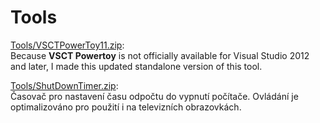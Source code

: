 # Tools
[Tools/VSCTPowerToy11.zip](https://github.com/holajan/SharedSource/blob/master/Tools/VSCTPowerToy11.zip):<br/>
Because **VSCT Powertoy** is not officially available for Visual Studio 2012 and later, I made this updated standalone version of this tool.

[Tools/ShutDownTimer.zip](https://github.com/holajan/SharedSource/blob/master/Tools/ShutDownTimer.zip):<br/>
Časovač pro nastavení času odpočtu do vypnutí počítače. Ovládání je optimalizováno pro použití i na televizních obrazovkách.
